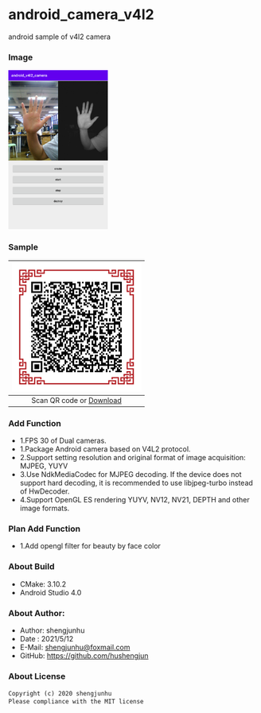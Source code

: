 # android_camera_v4l2
android sample of v4l2 camera

### Image
<img src="doc/img/screenshot_1.png" width="200px"/>

### Sample
| <img src="doc/img/android_logo.png" width="260px" /> |
| :--------:                      |
| Scan QR code or [Download][1]   |

### Add Function
- 1.FPS 30 of Dual cameras.
- 1.Package Android camera based on V4L2 protocol.
- 2.Support setting resolution and original format of image acquisition: MJPEG, YUYV
- 3.Use NdkMediaCodec for MJPEG decoding. If the device does not support hard decoding,
    it is recommended to use libjpeg-turbo instead of HwDecoder.
- 4.Support OpenGL ES rendering YUYV, NV12, NV21, DEPTH and other image formats.

### Plan Add Function
- 1.Add opengl filter for beauty by face color

### About Build
- CMake: 3.10.2
- Android Studio 4.0

### About Author:
- Author: shengjunhu
- Date  : 2021/5/12
- E-Mail: shengjunhu@foxmail.com
- GitHub: https://github.com/hushengjun

### About License
```
Copyright (c) 2020 shengjunhu
Please compliance with the MIT license
```

[1]: https://github.com/shengjunhu/android_camera_v4l2/raw/master/doc/apk/sample_camera_v4l2_v21051216_debug.apk
